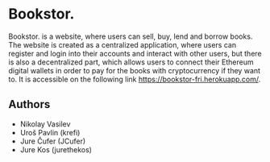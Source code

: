 # Bookstor.

Bookstor. is a website, where users can sell, buy, lend and borrow books. The website is created as a centralized application, where users can register and login into their accounts and interact with other users, but there is also a decentralized part, which allows users to connect their Ethereum digital wallets in order to pay for the books with cryptocurrency if they want to. It is accessible on the following link https://bookstor-fri.herokuapp.com/.

## Authors
* Nikolay Vasilev
* Uroš Pavlin (krefi)
* Jure Čufer (JCufer)
* Jure Kos (jurethekos)
